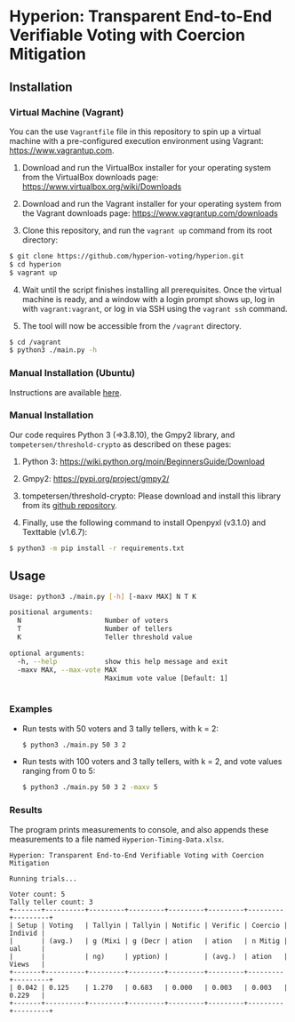 # Hyperion: Transparent End-to-End Verifiable Voting with Coercion Mitigation

## Installation

### Virtual Machine (Vagrant)
You can the use `Vagrantfile` file in this repository to spin up a virtual machine with a pre-configured execution environment using Vagrant: https://www.vagrantup.com.

1. Download and run the VirtualBox installer for your operating system from the VirtualBox downloads page: https://www.virtualbox.org/wiki/Downloads

2. Download and run the Vagrant installer for your operating system from the Vagrant downloads page: https://www.vagrantup.com/downloads

3. Clone this repository, and run the `vagrant up` command from its root directory: 
```bash
$ git clone https://github.com/hyperion-voting/hyperion.git
$ cd hyperion
$ vagrant up
```

4. Wait until the script finishes installing all prerequisites. Once the virtual machine is ready, and a window with a login prompt shows up, log in with `vagrant:vagrant`, or log in via SSH using the `vagrant ssh` command.

5. The tool will now be accessible from the `/vagrant` directory.
```bash 
$ cd /vagrant
$ python3 ./main.py -h
```


### Manual Installation (Ubuntu)

Instructions are available [here](doc/install_ubuntu.md).

### Manual Installation
Our code requires Python 3 (=>3.8.10), the Gmpy2 library, and `tompetersen/threshold-crypto` as described on these pages:

1. Python 3: https://wiki.python.org/moin/BeginnersGuide/Download

2. Gmpy2: https://pypi.org/project/gmpy2/

3. tompetersen/threshold-crypto: Please download and install this library from its [github repository](https://github.com/tompetersen/threshold-crypto).

4. Finally, use the following command to install Openpyxl (v3.1.0) and Texttable (v1.6.7): 
```bash
$ python3 -m pip install -r requirements.txt
```


## Usage
```bash
Usage: python3 ./main.py [-h] [-maxv MAX] N T K

positional arguments:
  N                     Number of voters
  T                     Number of tellers
  K                     Teller threshold value

optional arguments:
  -h, --help            show this help message and exit
  -maxv MAX, --max-vote MAX
                        Maximum vote value [Default: 1]
  
```
### Examples
 - Run tests with 50 voters and 3 tally tellers, with k = 2:
   ```bash
   $ python3 ./main.py 50 3 2
   ```

 - Run tests with 100 voters and 3 tally tellers, with k = 2, and vote values ranging from 0 to 5:
   ```bash
   $ python3 ./main.py 50 3 2 -maxv 5
   ```

### Results
The program prints measurements to console, and also appends these measurements to a file named `Hyperion-Timing-Data.xlsx`. 

```
Hyperion: Transparent End-to-End Verifiable Voting with Coercion Mitigation

Running trials...

Voter count: 5
Tally teller count: 3
+-------+----------+---------+---------+---------+---------+---------+---------+
| Setup | Voting   | Tallyin | Tallyin | Notific | Verific | Coercio | Individ |
|       | (avg.)   | g (Mixi | g (Decr | ation   | ation   | n Mitig | ual     |
|       |          | ng)     | yption) |         | (avg.)  | ation   | Views   |
+-------+----------+---------+---------+---------+---------+---------+---------+
| 0.042 | 0.125    | 1.270   | 0.683   | 0.000   | 0.003   | 0.003   | 0.229   |
+-------+----------+---------+---------+---------+---------+---------+---------+
```
